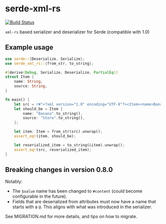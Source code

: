 # serde-xml-rs

[![Build Status](https://travis-ci.org/RReverser/serde-xml-rs.svg?branch=master)](https://travis-ci.org/RReverser/serde-xml-rs)

`xml-rs` based serializer and deserializer for Serde (compatible with 1.0)

## Example usage

```rust
use serde::{Deserialize, Serialize};
use serde_xml_rs::{from_str, to_string};

#[derive(Debug, Serialize, Deserialize, PartialEq)]
struct Item {
    name: String,
    source: String,
}

fn main() {
    let src = r#"<?xml version="1.0" encoding="UTF-8"?><Item><name>Banana</name><source>Store</source></Item>"#;
    let should_be = Item {
        name: "Banana".to_string(),
        source: "Store".to_string(),
    };

    let item: Item = from_str(src).unwrap();
    assert_eq!(item, should_be);

    let reserialized_item = to_string(&item).unwrap();
    assert_eq!(src, reserialized_item);
}
```

## Breaking changes in version 0.8.0

Notably:
- The `$value` name has been changed to `#content` (could become configurable in the future).
- Fields that are deserialized from attributes must now have a name that starts with a `@`. This aligns with what was introduced in the serializer.

See MIGRATION.md for more details, and tips on how to migrate.
